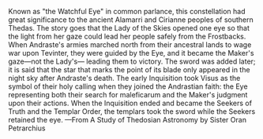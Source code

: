 Known as "the Watchful Eye" in common parlance, this constellation had great significance to the ancient Alamarri and Cirianne peoples of southern Thedas. The story goes that the Lady of the Skies opened one eye so that the light from her gaze could lead her people safely from the Frostbacks. When Andraste's armies marched north from their ancestral lands to wage war upon Tevinter, they were guided by the Eye, and it became the Maker's gaze—not the Lady's— leading them to victory. The sword was added later; it is said that the star that marks the point of its blade only appeared in the night sky after Andraste's death. The early Inquisition took Visus as the symbol of their holy calling when they joined the Andrastian faith: the Eye representing both their search for maleficarum and the Maker's judgment upon their actions. When the Inquisition ended and became the Seekers of Truth and the Templar Order, the templars took the sword while the Seekers retained the eye.
—From A Study of Thedosian Astronomy by Sister Oran Petrarchius
